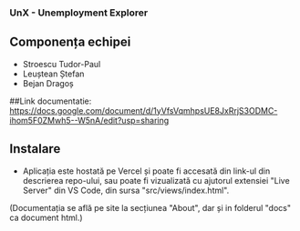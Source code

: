 ### UnX - Unemployment Explorer

## Componența echipei

- Stroescu Tudor-Paul
- Leuștean Ștefan
- Bejan Dragoș
  
##Link documentatie: https://docs.google.com/document/d/1yVfsVqmhpsUE8JxRrjS3ODMC-ihom5F0ZMwh5--W5nA/edit?usp=sharing

## Instalare

- Aplicația este hostată pe Vercel și poate fi accesată din link-ul din descrierea repo-ului, sau poate fi vizualizată cu ajutorul extensiei "Live Server" din VS Code, din sursa "src/views/index.html".

(Documentația se află pe site la secțiunea "About", dar și in folderul "docs" ca document html.)
